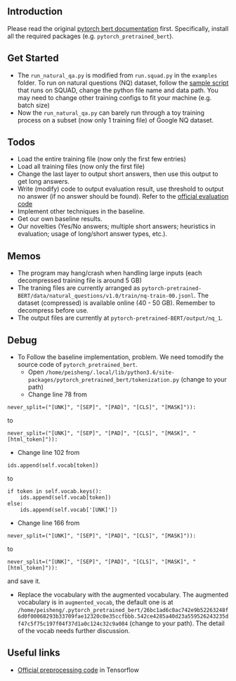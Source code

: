 ## Introduction
Please read the original [pytorch bert documentation](https://github.com/huggingface/pytorch-pretrained-BERT) first. Specifically, install all the required packages (e.g. `pytorch_pretrained_bert`).

## Get Started
- The `run_natural_qa.py` is modified from `run.squad.py` in the `examples` folder. To run on natural questions (NQ) dataset, follow the [sample script](https://github.com/huggingface/pytorch-pretrained-BERT) that runs on SQUAD, change the python file name and data path. You may need to change other training configs to fit your machine (e.g. batch size)
- Now the `run_natural_qa.py` can barely run through a toy training process on a subset (now only 1 training file) of Google NQ dataset.

## Todos
- Load the entire training file (now only the first few entries)
- Load all training files (now only the first file)
- Change the last layer to output short answers, then use this output to get long answers.
- Write (modify) code to output evaluation result, use threshold to output no answer (if no answer should be found). Refer to the [official evaluation code](https://github.com/google-research-datasets/natural-questions/blob/master/nq_eval.py)
- Implement other techniques in the baseline.
- Get our own baseline results.
- Our novelties (Yes/No answers; multiple short answers; heuristics in evaluation; usage of long/short answer types, etc.).

## Memos
- The program may hang/crash when handling large inputs (each decompressed training file is around 5 GB)
- The traning files are currently arranged as `pytorch-pretrained-BERT/data/natural_questions/v1.0/train/nq-train-00.jsonl`. The dataset (compressed) is available online (40 - 50 GB). Remember to decompress before use.
- The output files are currently at `pytorch-pretrained-BERT/output/nq_1`.

## Debug
- To Follow the baseline implementation, problem. We need tomodify the source code of `pytorch_pretrained_bert`. 
  - Open `/home/peisheng/.local/lib/python3.6/site-packages/pytorch_pretrained_bert/tokenization.py` (change to your path)
  - Change line 78 from
```
never_split=("[UNK]", "[SEP]", "[PAD]", "[CLS]", "[MASK]")):
```
to
```
never_split=("[UNK]", "[SEP]", "[PAD]", "[CLS]", "[MASK]", "[html_token]")):
```
  - Change line 102 from
```
ids.append(self.vocab[token])
``` 
  to 
```
if token in self.vocab.keys():
    ids.append(self.vocab[token])
else:
    ids.append(self.vocab['[UNK]'])
```

  - Change line 166 from
```
never_split=("[UNK]", "[SEP]", "[PAD]", "[CLS]", "[MASK]")):
```
to
```
never_split=("[UNK]", "[SEP]", "[PAD]", "[CLS]", "[MASK]", "[html_token]")):
```

  and save it.
  - Replace the vocabulary with the augmented vocabulary. The augmented vocabulary is in `augmented_vocab`, the default one is at `/home/peisheng/.pytorch_pretrained_bert/26bc1ad6c0ac742e9b52263248f6d0f00068293b33709fae12320c0e35ccfbbb.542ce4285a40d23a559526243235df47c5f75c197f04f37d1a0c124c32c9a084` (change to your path). The detail of the vocab needs further discussion.

  
## Useful links
- [Official preprocessing code](https://github.com/google-research/language/tree/master/language/question_answering) in Tensorflow
